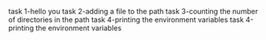 task 1-hello you
task 2-adding a file to the path
task 3-counting the number of directories in the path
task 4-printing the environment variables
task 4-printing the environment variables
